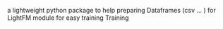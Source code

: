 a lightweight python package to help preparing Dataframes (csv ... ) for LightFM module for easy training Training